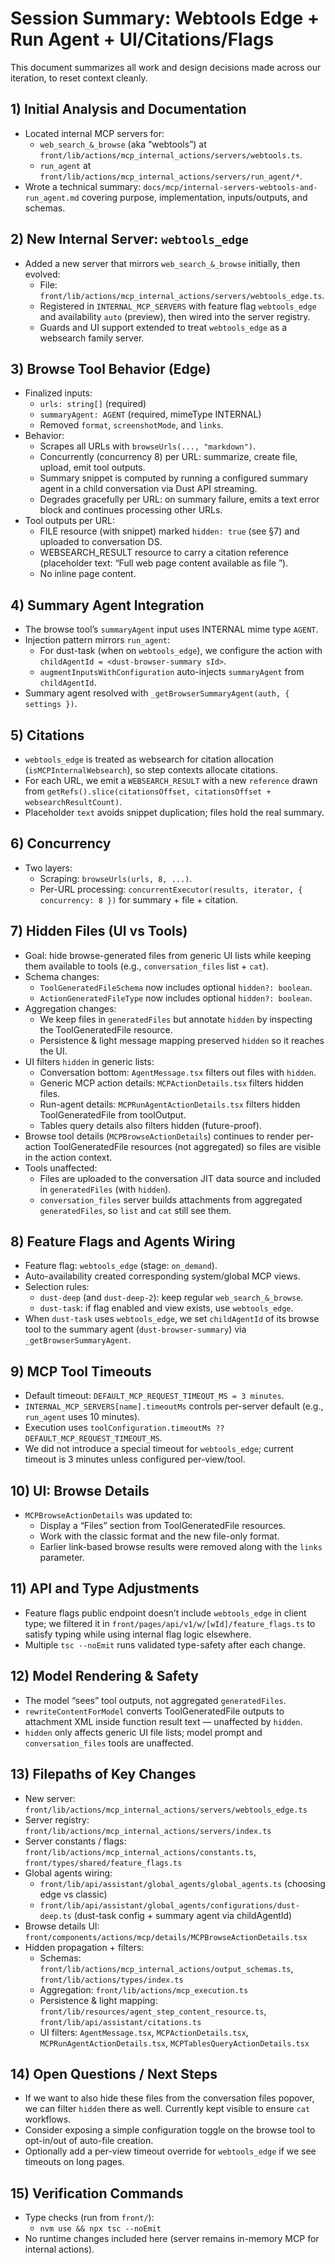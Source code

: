 # Session Summary: Webtools Edge + Run Agent + UI/Citations/Flags

This document summarizes all work and design decisions made across our iteration, to reset context cleanly.

## 1) Initial Analysis and Documentation
- Located internal MCP servers for:
  - `web_search_&_browse` (aka “webtools”) at `front/lib/actions/mcp_internal_actions/servers/webtools.ts`.
  - `run_agent` at `front/lib/actions/mcp_internal_actions/servers/run_agent/*`.
- Wrote a technical summary: `docs/mcp/internal-servers-webtools-and-run_agent.md` covering purpose, implementation, inputs/outputs, and schemas.

## 2) New Internal Server: `webtools_edge`
- Added a new server that mirrors `web_search_&_browse` initially, then evolved:
  - File: `front/lib/actions/mcp_internal_actions/servers/webtools_edge.ts`.
  - Registered in `INTERNAL_MCP_SERVERS` with feature flag `webtools_edge` and availability `auto` (preview), then wired into the server registry.
  - Guards and UI support extended to treat `webtools_edge` as a websearch family server.

## 3) Browse Tool Behavior (Edge)
- Finalized inputs:
  - `urls: string[]` (required)
  - `summaryAgent: AGENT` (required, mimeType INTERNAL)
  - Removed `format`, `screenshotMode`, and `links`.
- Behavior:
  - Scrapes all URLs with `browseUrls(..., "markdown")`.
  - Concurrently (concurrency 8) per URL: summarize, create file, upload, emit tool outputs.
  - Summary snippet is computed by running a configured summary agent in a child conversation via Dust API streaming.
  - Degrades gracefully per URL: on summary failure, emits a text error block and continues processing other URLs.
- Tool outputs per URL:
  - FILE resource (with snippet) marked `hidden: true` (see §7) and uploaded to conversation DS.
  - WEBSEARCH_RESULT resource to carry a citation reference (placeholder text: “Full web page content available as file <id>”).
  - No inline page content.

## 4) Summary Agent Integration
- The browse tool’s `summaryAgent` input uses INTERNAL mime type `AGENT`.
- Injection pattern mirrors `run_agent`:
  - For dust-task (when on `webtools_edge`), we configure the action with `childAgentId = <dust-browser-summary sId>`.
  - `augmentInputsWithConfiguration` auto-injects `summaryAgent` from `childAgentId`.
- Summary agent resolved with `_getBrowserSummaryAgent(auth, { settings })`.

## 5) Citations
- `webtools_edge` is treated as websearch for citation allocation (`isMCPInternalWebsearch`), so step contexts allocate citations.
- For each URL, we emit a `WEBSEARCH_RESULT` with a new `reference` drawn from `getRefs().slice(citationsOffset, citationsOffset + websearchResultCount)`.
- Placeholder `text` avoids snippet duplication; files hold the real summary.

## 6) Concurrency
- Two layers:
  - Scraping: `browseUrls(urls, 8, ...)`.
  - Per-URL processing: `concurrentExecutor(results, iterator, { concurrency: 8 })` for summary + file + citation.

## 7) Hidden Files (UI vs Tools)
- Goal: hide browse-generated files from generic UI lists while keeping them available to tools (e.g., `conversation_files` list + `cat`).
- Schema changes:
  - `ToolGeneratedFileSchema` now includes optional `hidden?: boolean`.
  - `ActionGeneratedFileType` now includes optional `hidden?: boolean`.
- Aggregation changes:
  - We keep files in `generatedFiles` but annotate `hidden` by inspecting the ToolGeneratedFile resource.
  - Persistence & light message mapping preserved `hidden` so it reaches the UI.
- UI filters `hidden` in generic lists:
  - Conversation bottom: `AgentMessage.tsx` filters out files with `hidden`.
  - Generic MCP action details: `MCPActionDetails.tsx` filters hidden files.
  - Run-agent details: `MCPRunAgentActionDetails.tsx` filters hidden ToolGeneratedFile from toolOutput.
  - Tables query details also filters hidden (future-proof).
- Browse tool details (`MCPBrowseActionDetails`) continues to render per-action ToolGeneratedFile resources (not aggregated) so files are visible in the action context.
- Tools unaffected:
  - Files are uploaded to the conversation JIT data source and included in `generatedFiles` (with `hidden`).
  - `conversation_files` server builds attachments from aggregated `generatedFiles`, so `list` and `cat` still see them.

## 8) Feature Flags and Agents Wiring
- Feature flag: `webtools_edge` (stage: `on_demand`).
- Auto-availability created corresponding system/global MCP views.
- Selection rules:
  - `dust-deep` (and `dust-deep-2`): keep regular `web_search_&_browse`.
  - `dust-task`: if flag enabled and view exists, use `webtools_edge`.
- When `dust-task` uses `webtools_edge`, we set `childAgentId` of its browse tool to the summary agent (`dust-browser-summary`) via `_getBrowserSummaryAgent`.

## 9) MCP Tool Timeouts
- Default timeout: `DEFAULT_MCP_REQUEST_TIMEOUT_MS = 3 minutes`.
- `INTERNAL_MCP_SERVERS[name].timeoutMs` controls per-server default (e.g., `run_agent` uses 10 minutes).
- Execution uses `toolConfiguration.timeoutMs ?? DEFAULT_MCP_REQUEST_TIMEOUT_MS`.
- We did not introduce a special timeout for `webtools_edge`; current timeout is 3 minutes unless configured per-view/tool.

## 10) UI: Browse Details
- `MCPBrowseActionDetails` was updated to:
  - Display a “Files” section from ToolGeneratedFile resources.
  - Work with the classic format and the new file-only format.
  - Earlier link-based browse results were removed along with the `links` parameter.

## 11) API and Type Adjustments
- Feature flags public endpoint doesn’t include `webtools_edge` in client type; we filtered it in `front/pages/api/v1/w/[wId]/feature_flags.ts` to satisfy typing while using internal flag logic elsewhere.
- Multiple `tsc --noEmit` runs validated type-safety after each change.

## 12) Model Rendering & Safety
- The model “sees” tool outputs, not aggregated `generatedFiles`.
- `rewriteContentForModel` converts ToolGeneratedFile outputs to attachment XML inside function result text — unaffected by `hidden`.
- `hidden` only affects generic UI file lists; model prompt and `conversation_files` tools are unaffected.

## 13) Filepaths of Key Changes
- New server: `front/lib/actions/mcp_internal_actions/servers/webtools_edge.ts`
- Server registry: `front/lib/actions/mcp_internal_actions/servers/index.ts`
- Server constants / flags: `front/lib/actions/mcp_internal_actions/constants.ts`, `front/types/shared/feature_flags.ts`
- Global agents wiring:
  - `front/lib/api/assistant/global_agents/global_agents.ts` (choosing edge vs classic)
  - `front/lib/api/assistant/global_agents/configurations/dust-deep.ts` (dust-task config + summary agent via childAgentId)
- Browse details UI: `front/components/actions/mcp/details/MCPBrowseActionDetails.tsx`
- Hidden propagation + filters:
  - Schemas: `front/lib/actions/mcp_internal_actions/output_schemas.ts`, `front/lib/actions/types/index.ts`
  - Aggregation: `front/lib/actions/mcp_execution.ts`
  - Persistence & light mapping: `front/lib/resources/agent_step_content_resource.ts`, `front/lib/api/assistant/citations.ts`
  - UI filters: `AgentMessage.tsx`, `MCPActionDetails.tsx`, `MCPRunAgentActionDetails.tsx`, `MCPTablesQueryActionDetails.tsx`

## 14) Open Questions / Next Steps
- If we want to also hide these files from the conversation files popover, we can filter `hidden` there as well. Currently kept visible to ensure `cat` workflows.
- Consider exposing a simple configuration toggle on the browse tool to opt-in/out of auto-file creation.
- Optionally add a per-view timeout override for `webtools_edge` if we see timeouts on long pages.

## 15) Verification Commands
- Type checks (run from `front/`):
  - `nvm use && npx tsc --noEmit`
- No runtime changes included here (server remains in-memory MCP for internal actions).
